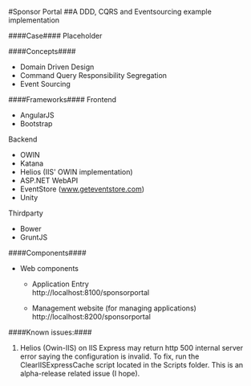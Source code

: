 #Sponsor Portal
##A DDD, CQRS and Eventsourcing example implementation

####Case####
Placeholder

####Concepts####
* Domain Driven Design
* Command Query Responsibility Segregation
* Event Sourcing

####Frameworks####
Frontend

* AngularJS
* Bootstrap

Backend  
  
* OWIN  
* Katana  
* Helios (IIS' OWIN implementation)  
* ASP.NET WebAPI
* EventStore (www.geteventstore.com)  
* Unity

Thirdparty

* Bower
* GruntJS

####Components####
* Web components  
  * Application Entry  
    http://localhost:8100/sponsorportal
     
  * Management website (for managing applications)  
    http://localhost:8200/sponsorportal

####Known issues:####
1. Helios (Owin-IIS) on IIS Express may return http 500 internal server error saying the configuration is invalid. To fix, run the ClearIISExpressCache script located in the Scripts folder. This is an alpha-release related issue (I hope).